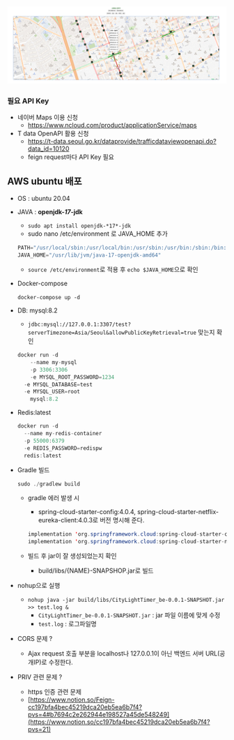 ![](load.png)


### 필요 API Key

- 네이버 Maps 이용 신청
    - https://www.ncloud.com/product/applicationService/maps
- T data OpenAPI 활용 신청
    - https://t-data.seoul.go.kr/dataprovide/trafficdataviewopenapi.do?data_id=10120
    - feign request마다 API Key 필요

## AWS ubuntu 배포

- OS : ubuntu 20.04
- JAVA : **openjdk-*17*-jdk**
    - `sudo apt install openjdk-*17*-jdk`
    - sudo nano /etc/environment 로 JAVA_HOME 추가

    ```java
    PATH="/usr/local/sbin:/usr/local/bin:/usr/sbin:/usr/bin:/sbin:/bin:/usr/games:/usr/local/games:/snap/bin"
    JAVA_HOME="/usr/lib/jvm/java-17-openjdk-amd64"
    ```

    - `source /etc/environment`로 적용 후 `echo $JAVA_HOME`으로 확인
- Docker-compose

  `docker-compose up -d`

- DB: mysql:8.2
    - `jdbc:mysql://127.0.0.1:3307/test?serverTimezone=Asia/Seoul&allowPublicKeyRetrieval=true` 맞는지 확인

    ```java
    docker run -d   
    	--name my-mysql   
    	-p 3306:3306   
    	-e MYSQL_ROOT_PASSWORD=1234
      -e MYSQL_DATABASE=test
      -e MYSQL_USER=root   
    	mysql:8.2
    ```

- Redis:latest

    ```java
    docker run -d   
      --name my-redis-container
      -p 55000:6379   
      -e REDIS_PASSWORD=redispw
      redis:latest
    ```


- Gradle 빌드

    ```java
    sudo ./gradlew build
    ```

    - gradle 에러 발생 시
        - spring-cloud-starter-config:4.0.4, spring-cloud-starter-netflix-eureka-client:4.0.3로 버전 명시해 준다.

        ```java
        implementation 'org.springframework.cloud:spring-cloud-starter-config:4.0.4'
        implementation 'org.springframework.cloud:spring-cloud-starter-netflix-eureka-client:4.0.3'
        ```

    - 빌드 후 jar이 잘 생성되었는지 확인
        - build/libs/{NAME}-SNAPSHOP.jar로 빌드
- nohup으로 실행
    - `nohup java -jar build/libs/CityLightTimer_be-0.0.1-SNAPSHOT.jar >> test.log &`
        - `CityLightTimer_be-0.0.1-SNAPSHOT.jar` : jar 파일 이름에 맞게 수정
        - `test.log` : 로그파일명

- CORS 문제 ?
    - Ajax request 호출 부분을 localhost나 127.0.0.1이 아닌 백엔드 서버 URL(공개IP)로 수정한다.
- PRIV 관련 문제 ?
    - https 인증 관련 문제
    - [https://www.notion.so/Feign-cc197bfa4bec45219dca20eb5ea6b7f4?pvs=4#b7694c2e262944e198527a45de548249](https://www.notion.so/cc197bfa4bec45219dca20eb5ea6b7f4?pvs=21)